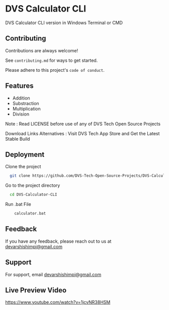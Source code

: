 # DVS Calculator CLI
DVS Calculator CLI version in Windows Terminal or CMD

## Contributing

Contributions are always welcome!

See `contributing.md` for ways to get started.

Please adhere to this project's `code of conduct`.


## Features

- Addition
- Substraction
- Multiplication
- Division

Note : Read LICENSE before use of any of DVS Tech Open Source Projects

Download Links Alternatives : Visit DVS Tech App Store and Get the Latest Stable Build

## Deployment

Clone the project

```bash
  git clone https://github.com/DVS-Tech-Open-Source-Projects/DVS-Calculator-CLI.git
```

Go to the project directory

```bash
  cd DVS-Calculator-CLI
```

Run .bat File

```bash
    calculator.bat
```

## Feedback

If you have any feedback, please reach out to us at devarshishimpi@gmail.com


## Support

For support, email devarshishimpi@gmail.com


## Live Preview Video

https://www.youtube.com/watch?v=1jcvNR38HSM
